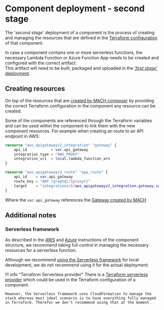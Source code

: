 # Component deployment - second stage

The '*second stage*' deployment of a component is the process of creating and managing the resources that are defined in the [Terraform configuration](../../../reference/components/structure.md#terraform-module) of that component.

In case a component contains one or more serverless functions, the necessary Lambda Function or Azure Function App needs to be created and configured with the correct artifact.<br>
This artifact will need to be built, packaged and uploaded in the ['*first stage*' deployment](../components.md).

## Creating resources

On top of the resources that are [created by MACH composer](./index.md) by providing the correct Terraform configuration in the component any resource can be created.

Some of the components are referenced through the Terraform variables and can be used within the component to link them with the new component resources. For example when creating an route to an API endpoint in AWS:

```terraform
resource "aws_apigatewayv2_integration" "gateway" {
    api_id           = var.api_gateway
    integration_type = "AWS_PROXY"
    integration_uri  = local.lambda_function_arn
}

resource "aws_apigatewayv2_route" "app_route" {
    api_id    = var.api_gateway
    route_key = "ANY /graphql/{proxy+}"
    target    = "integrations/${aws_apigatewayv2_integration.gateway.id}"
}
```
Where the `var.api_gateway` references the [Gateway created by MACH](./aws.md#http-routing)

## Additional notes

### Serverless framework

As described in the [AWS](../../../reference/components/aws.md#lambda-function) and [Azure](../../../reference/components/azure.md#function-app) instructions of the component structure, we recommend taking full control in managing the necessary resources for a serverless function.

Although we recommend [using the Serverless framework](../../components/index.md#using-serverless-framework) for local development, we do not recommend using it for the actual deployment.

!!! info "Terraform Serverless provider"
    There is a [Terraform serverless provider](https://registry.terraform.io/providers/labd/serverless/latest) which could be used in the Terraform configuration of a component.

    However, the Serverless framework uses CloudFormation to manage the stack whereas most ideal scenario is to have everything fully managed in Terraform. Therefor we don't recommend using that at the moment.